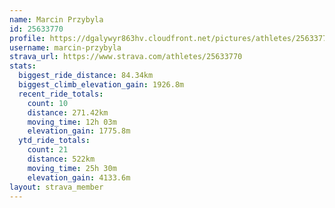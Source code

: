 ```yaml
---
name: Marcin Przybyla
id: 25633770
profile: https://dgalywyr863hv.cloudfront.net/pictures/athletes/25633770/12947173/2/large.jpg
username: marcin-przybyla
strava_url: https://www.strava.com/athletes/25633770
stats:
  biggest_ride_distance: 84.34km
  biggest_climb_elevation_gain: 1926.8m
  recent_ride_totals:
    count: 10
    distance: 271.42km
    moving_time: 12h 03m
    elevation_gain: 1775.8m
  ytd_ride_totals:
    count: 21
    distance: 522km
    moving_time: 25h 30m
    elevation_gain: 4133.6m
layout: strava_member
--- 
```


